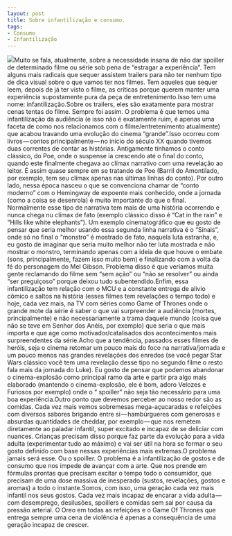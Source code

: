 ```yaml
---
layout: post
title: Sobre infantilização e consumo.
tags:
- Consumo
- Infantilização
---
```


![](https://cdn-images-1.medium.com/max/2560/1*8Mn1kvWJmFB_F2K9VKS48A.jpeg)Muito se fala, atualmente, sobre a necessidade insana de não dar 
spoiller de determinado filme ou série sob pena de “estragar a experiência”. Tem alguns mais radicais que sequer assistem trailers para não ter nenhum tipo de dica visual sobre o que vamos ter nos filmes. Tem aqueles que sequer leem, depois de já ter visto o filme, as críticas porque querem manter uma experiência supostamente pura da peça de entretenimento.Isso tem uma nome: infantilização.Sobre os trailers, eles são exatamente para mostrar cenas tentas do filme. Sempre foi assim. O problema é que temos uma infantilização da audiência (e isso não é exatamente ruim, é apenas uma faceta de como nos relacionamos com o filme/entretenimento atualmente) que acabou travando uma evolução do cinema “grande”.Isso ocorreu com livros — contos principalmente — no início do século XX quando tivemos duas correntes de contar as histórias. Antigamente tínhamos o conto clássico, do Poe, onde o suspense ia crescendo até o final do conto, quando este finalmente chegava ao clímax narrativo com uma revelação ao leitor. É assim quase sempre em se tratando de Poe (Barril do Amontilado, por exemplo, tem seu clímax apenas nas últimas linhas do conto). Por outro lado, nessa época nasceu o que se convenciona chamar de “conto moderno” com o Hemingway de expoente mais conhecido, onde a jornada (como a coisa se desenrola) é muito importante do que o final. Normalmente esse tipo de narrativa tem mais de uma história ocorrendo e nunca chega nu clímax de fato (exemplo clássico disso é “Cat in the rain” e “Hills like white elephants”). Um exemplo cinematográfico que eu gosto de pensar que seria melhor usando essa segunda linha narrativa é o “Sinais”, onde só no final o “monstro” é mostrado de fato, naquela luta estranha, e, eu gosto de imaginar que seria muito melhor não ter luta mostrada e não mostrar o monstro, terminando apenas com a ideia de que houve o embate (sons, principalmente, fazem isso muito bem) e finalizando com a volta da fé do personagem do Mel Gibson. Problema disso é que veríamos muita gente reclamando do filme sem “sem ação” ou “não se resolver” ou ainda “ser preguiçoso” porque deixou tudo subentendido.Enfim, essa infantilização tem relação com o MCU e a constante entrega de alivio cômico e saltos na história (esses filmes tem revelações o tempo todo) e hoje, cada vez mais, na TV com séries como Game of Thrones onde o grande mote da série é saber o que vai surpreender a audiência (mortes, principalmente) e não necessariamente a trama daquele mundo (coisa que não se teve em Senhor dos Anéis, por exemplo) que seria o que mais importa e que age como motivador/catalisados dos acontecimentos mais surpreendentes da série.Acho que a tendência, passados esses filmes de heróis, seja o cinema retomar um pouco mais do foco na narrativa/jornada e um pouco menos nas grandes revelações dos enredos (se você pegar Star Wars clássico você tem uma revelação desse tipo no segundo filme o resto fala mais da jornada do Luke). Eu gosto de pensar que podemos abandonar o cinema-explosão como principal ramo da arte e partir pra algo mais elaborado (mantendo o cinema-explosão, ele é bom, adoro Velozes e Furiosos por exemplo) onde o “
spoiller” não seja tão necessário para uma boa experiência.Outro ponto que devemos perceber ao nosso redor são as comidas. Cada vez mais vemos sobremesas mega-açucaradas e refeições com diversos sabores brigando entre si — hambúrgueres com generosas e absurdas quantidades de cheddar, por exemplo — que nos remetem diretamente ao paladar infantil, super excitado e incapaz de se deliciar com nuances. Crianças precisam disso porque faz parte da evolução para a vida adulta (experimentar tudo ao máximo) e vai ser útil na hora se formar o seu gosto definido com base nessas experiências mais extremas.O problema jamais será esse. Ou o spoiller. O problema é a infantilização de gostos e de consumo que nos impede de avançar com a arte. Que nos prende em fórmulas prontas que precisam excitar o tempo todo o consumidor, que precisam de uma dose massiva de inesperado (sustos, revelações, gostos e aromas) a todo o instante.Somos, com isso, uma geração cada vez mais infantil nos seus gostos. Cada vez mais incapaz de encarar a vida adulta — com desemprego, desilusões, spoillers e comidas sem sal por causa da pressão arterial. O Oreo em todas as refeições e o Game Of Thrones que entrega sempre uma cena de violência é apenas a consequência de uma geração incapaz de crescer.

